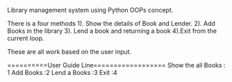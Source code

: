 Library management system using Python OOPs concept.

There is a four methods
1). Show the details of Book and Lender.
2). Add Books in the library
3). Lend a book and returning a book
4).Exit from the current loop.

These are all work based on the user input.

==========User Guide Line==================
Show the all Books : 1
Add Books :2
Lend a Books :3
Exit :4

